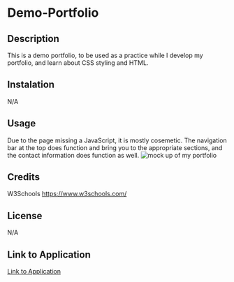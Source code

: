 # Demo-Portfolio

## Description
This is a demo portfolio, to be used as a practice while I develop my portfolio, and learn about CSS styling and HTML.

## Instalation
N/A

## Usage
Due to the page missing a JavaScript, it is mostly cosemetic. The navigation bar at the top does function and bring you to the appropriate sections, and the contact information does function as well.
![mock up of my portfolio](./Assets/Images/mock-up.png)

## Credits
W3Schools https://www.w3schools.com/
## License
N/A

## Link to Application
[Link to Application](https:cgordon5025.github.io/Demo-Portfolio)